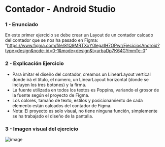 # Contador - Android Studio

### 1 - Enunciado
En este primer ejercicio se debe crear un Layout de un contador calcado del contador que se nos ha pasado en Figma:
"https://www.figma.com/file/81Q9MRTXxY0lega1H7OPwr/EjeciciosAndroid?type=design&node-id=0-1&mode=design&t=urbaDp7K64GYmmTe-0"

### 2 - Explicación Ejercicio
- Para imitar el diseño del contador, creamos un LinearLayout vertical donde irá el título, el número, un LinearLayout horizontal (donde se incluyen los tres botones) y la firma.
- La fuente utilizada en todos los textos es Poppins, variando el grosor de la fuente según el proyecto de Figma.
- Los colores, tamaño de texto, estilos y posicionamiento de cada elemento están calcados del contador de Figma.
- Nota: El proyecto es solo visual, no tiene ninguna función, simplemente se ha trabajado el diseño de la pantalla.

### 3 - Imagen visual del ejercicio
![image](https://github.com/BallesterosDEV/BallesterosLaraM01/assets/118269269/e901896d-f6b6-43a8-b098-105ec12b91de)
